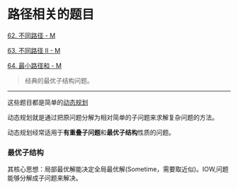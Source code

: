 
# 路径相关的题目

[62. 不同路径 - M](https://leetcode-cn.com/problems/unique-paths/)

[63. 不同路径 II - M](https://leetcode-cn.com/problems/unique-paths-ii/)

[64. 最小路径和 - M](https://leetcode-cn.com/problems/minimum-path-sum/)
> 经典的最优子结构问题。


---
这些题目都是简单的[动态规划](https://zh.wikipedia.org/wiki/%E5%8A%A8%E6%80%81%E8%A7%84%E5%88%92)

动态规划就是通过把原问题分解为相对简单的子问题来求解复杂问题的方法。

动态规划经常适用于**有重叠子问题**和**最优子结构**性质的问题。

### 最优子结构
其核心思想：局部最优解能决定全局最优解(Sometime，需要取近似)。IOW,问题能够分解成子问题来解决。

